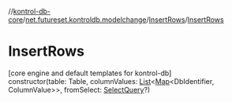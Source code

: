 //[kontrol-db-core](../../../index.md)/[net.futureset.kontroldb.modelchange](../index.md)/[InsertRows](index.md)/[InsertRows](-insert-rows.md)

# InsertRows

[core engine and default templates for kontrol-db]\
constructor(table: Table, columnValues: [List](https://kotlinlang.org/api/latest/jvm/stdlib/kotlin.collections/-list/index.html)&lt;[Map](https://kotlinlang.org/api/latest/jvm/stdlib/kotlin.collections/-map/index.html)&lt;DbIdentifier, ColumnValue&gt;&gt;, fromSelect: [SelectQuery](../-select-query/index.md)?)
